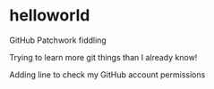 helloworld
==========

GitHub Patchwork fiddling

Trying to learn more git things than I already know!

Adding line to check my GitHub account permissions
